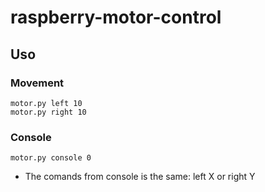 # raspberry-motor-control

## Uso

### Movement

```console
motor.py left 10
motor.py right 10
```

### Console

```console
motor.py console 0
```
* The comands from console is the same: left X or right Y
